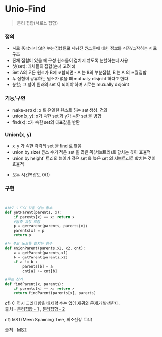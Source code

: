 # Unio-Find
> 분리 집합(서로소 집합)  


### 정의  
- 서로 중복되지 않은 부분집합들로 나눠진 원소들에 대한 정보를 저장/조작하는 자료구조
- 전체 집합이 있을 때 구성 원소들이 겹치지 않도록 분할하는데 사용
- 셋(set): 개체들의 집합(순서 고려 x)
- Set A의 모든 원소가 B에 포함되면 - A 는 B의 부분집합, B 는 A 의 초월집합
- 두 집합이 공유하는 원소가 없을 때 mutually disjoint 하다고 한다.
- 분할; 그 합이 원래의 set 이 되어야 하며 서로는 mutually disjoint

### 기능/구현
- make-set(x): x 를 유일한 원소로 하는 set 생성, 정의
- union(x, y): x가 속한 set 과 y가 속한 set 을 병합
- find(x): x가 속한 set의 대표값을 반환

### Union(x, y)
- x, y 가 속한 각각의 set 을 find 로 찾음
- union by size) 원소 수가 적은 set 을 많은 쪽(서브트리)로 합치는 것이 효율적
- union by height) 트리의 높이가 작은 set 을 높은 set 의 서브트리로 합치는 것이 효율적
* 모두 시간복잡도 O(1)

### 구현  
<br/>

```py
#부모 노드의 값을 얻는 함수
def getParent(parents, x):
    if parents[x] == x: return x
    #압축 과정 포함
    p = getParent(parents, parents[x])
    parents[x] = p
    return p

#두 부모 노드를 합치는 함수
def unionParent(parents,x1, x2, cnt):
    a = getParent(parents,x1)
    b = getParent(parents,x2)
    if a != b :
        parents[b] = a
        cnt[a] += cnt[b]

#루트 찾기
def findParent(x, parents):
    if parents[x] == x: return x
    return findParent(parents[x], parents)
```

cf) 이 역시 그리디함을 배제할 수는 없어 재귀의 문제가 발생한다.  
출처 - [분리집합 - 1](https://velog.io/@ashooozzz/Python-%EB%B6%84%EB%A6%AC%EC%A7%91%ED%95%A9-%EC%84%9C%EB%A1%9C%EC%86%8C%EC%A7%91%ED%95%A9) ,  [분리집합 - 2](https://m.blog.naver.com/good5229/221819936100)


cf) MST(Meen Spanning Tree, 최소신장 트리)

출처 - [MST](https://gmlwjd9405.github.io/2018/08/28/algorithm-mst.html) 

